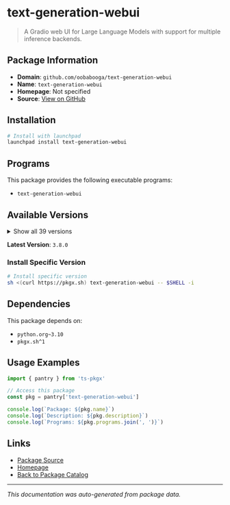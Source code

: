 # text-generation-webui

> A Gradio web UI for Large Language Models with support for multiple inference backends.

## Package Information

- **Domain**: `github.com/oobabooga/text-generation-webui`
- **Name**: `text-generation-webui`
- **Homepage**: Not specified
- **Source**: [View on GitHub](https://github.com/pkgxdev/pantry/tree/main/projects/github.com/oobabooga/text-generation-webui/package.yml)

## Installation

```bash
# Install with launchpad
launchpad install text-generation-webui
```

## Programs

This package provides the following executable programs:

- `text-generation-webui`

## Available Versions

<details>
<summary>Show all 39 versions</summary>

- `3.8.0`, `3.7.1`, `3.7.0`, `3.6.1`, `3.6.0`
- `3.5.0`, `3.4.1`, `3.4.0`, `3.3.2`, `3.3.1`
- `3.3.0`, `3.2.0`, `3.1.0`, `3.0.0`, `2.8.1`
- `2.8.0`, `2.7.0`, `2.6.0`, `2.5.0`, `2.4.0`
- `2.3.0`, `2.2.0`, `2.1.0`, `2.0.0`, `1.16.0`
- `1.15.0`, `1.14.0`, `1.13.0`, `1.12.0`, `1.11.0`
- `1.10.1`, `1.10.0`, `1.9.1`, `1.9.0`, `1.8.0`
- `1.7.0`, `1.6.1`, `1.6.0`, `1.5.0`

</details>

**Latest Version**: `3.8.0`

### Install Specific Version

```bash
# Install specific version
sh <(curl https://pkgx.sh) text-generation-webui -- $SHELL -i
```

## Dependencies

This package depends on:

- `python.org~3.10`
- `pkgx.sh^1`

## Usage Examples

```typescript
import { pantry } from 'ts-pkgx'

// Access this package
const pkg = pantry['text-generation-webui']

console.log(`Package: ${pkg.name}`)
console.log(`Description: ${pkg.description}`)
console.log(`Programs: ${pkg.programs.join(', ')}`)
```

## Links

- [Package Source](https://github.com/pkgxdev/pantry/tree/main/projects/github.com/oobabooga/text-generation-webui/package.yml)
- [Homepage](#)
- [Back to Package Catalog](../../../package-catalog.md)

---

*This documentation was auto-generated from package data.*
